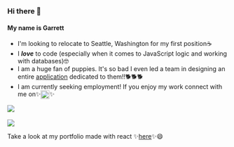 ### Hi there 👋
#### My name is Garrett
* I'm looking to relocate to Seattle, Washington for my first position☕
* I ***love*** to code (especially when it comes to JavaScript logic and working with databases)🤓
* I am a huge fan of puppies. It's so bad I even led a team in designing an entire [application](https://pet-fetcher.herokuapp.com/) dedicated to them!!🐕🐕🐕
* I am currently seeking employment! If you enjoy my work connect with me on✨[<img src="https://i.stack.imgur.com/gVE0j.png" alt="linkedin" style="width:20px;" align="top">](https://www.linkedin.com/in/garretthilberling/)✨

<a href="https://github-readme-stats.vercel.app/api?username=garretthilberling&show_icons=true&theme=dracula&include_all_commits=true">
  <img align="center bottom" src="https://github-readme-stats.vercel.app/api?username=garretthilberling&show_icons=true&theme=dracula&include_all_commits=true" />
</a>
<br></br>

<a href="[https://github-readme-stats.vercel.app/api/top-langs/?username=garretthilberling&layout=compact&theme=dracula&langs_count=10](https://github.com/anuraghazra/github-readme-stats)">
  <img align="center bottom" src="https://github-readme-stats.vercel.app/api/top-langs/?username=garretthilberling&layout=compact&theme=dracula&langs_count=10" />
</a>

Take a look at my portfolio made with react ✨[here](https://garretthilberling.github.io/hilberling-react-portfolio/)✨😄
<!-- * If you have any questions feel free to DM me here on Github!😃 -->

<!--
**garretthilberling/garretthilberling** is a ✨ _special_ ✨ repository because its `README.md` (this file) appears on your GitHub profile.

Here are some ideas to get you started:

- 🔭 I’m currently working on ...
- 🌱 I’m currently learning ...
- 👯 I’m looking to collaborate on ...
- 🤔 I’m looking for help with ...
- 💬 Ask me about ...
- 📫 How to reach me: ...
- 😄 Pronouns: ...
- ⚡ Fun fact: ...
-->
